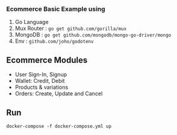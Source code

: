 ### Ecommerce Basic Example using
1. Go Language
2. Mux Router : `go get github.com/gorilla/mux`
3. MongoDB : `go get github.com/mongodb/mongo-go-driver/mongo`
4. Env : `github.com/joho/godotenv`


## Ecommerce Modules
- User Sign-In, Signup
- Wallet: Credit, Debit
- Products & variations
- Orders: Create, Update and Cancel


## Run
```
docker-compose -f docker-compose.yml up
```